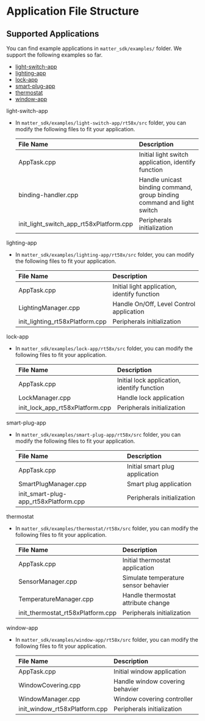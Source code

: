 # Application File Structure
## Supported Applications
You can find example applications in `matter_sdk/examples/` folder. We support the following examples so far. 

- [light-switch-app](#1)
- [lighting-app](#2)
- [lock-app](#3)
- [smart-plug-app](#4)
- [thermostat](#5)
- [window-app](#6)

<span id = 1>light-switch-app</span>
- In `matter_sdk/examples/light-switch-app/rt58x/src` folder, you can modify the following files to fit your application.

   |File Name                               |Description                     
   |:---------------------------------------|:----------------------------------------------
   |AppTask.cpp                             |Initial light switch application, identify function 
   |binding-handler.cpp                     |Handle unicast binding command, group binding command and light switch
   |init_light_switch_app_rt58xPlatform.cpp |Peripherals initialization

<span id = 2>lighting-app</span>
- In `matter_sdk/examples/lighting-app/rt58x/src` folder, you can modify the following files to fit your application.

   |File Name                       |Description                     
   |:-------------------------------|:----------------------------------------------
   |AppTask.cpp                     |Initial light application, identify function 
   |LightingManager.cpp             |Handle On/Off, Level Control application
   |init_lighting_rt58xPlatform.cpp |Peripherals initialization

<span id = 3>lock-app</span>
- In `matter_sdk/examples/lock-app/rt58x/src` folder, you can modify the following files to fit your application.

   |File Name                       |Description                     
   |:-------------------------------|:----------------------------------------------
   |AppTask.cpp                     |Initial lock application, identify function 
   |LockManager.cpp                 |Handle lock application
   |init_lock_app_rt58xPlatform.cpp |Peripherals initialization

<span id = 4>smart-plug-app</span>
- In `matter_sdk/examples/smart-plug-app/rt58x/src` folder, you can modify the following files to fit your application.

   |File Name                             |Description                     
   |:-------------------------------------|:----------------------------------------------
   |AppTask.cpp                           |Initial smart plug application
   |SmartPlugManager.cpp                  |Smart plug application
   |init_smart-plug-app_rt58xPlatform.cpp |Peripherals initialization

<span id = 5>thermostat</span>
- In `matter_sdk/examples/thermostat/rt58x/src` folder, you can modify the following files to fit your application.

   |File Name                         |Description                     
   |:---------------------------------|:----------------------------------------------
   |AppTask.cpp                       |Initial thermostat application
   |SensorManager.cpp                 |Simulate temperature sensor behavier
   |TemperatureManager.cpp            |Handle thermostat attribute change  
   |init_thermostat_rt58xPlatform.cpp |Peripherals initialization

<span id = 6>window-app</span>
- In `matter_sdk/examples/window-app/rt58x/src` folder, you can modify the following files to fit your application.

   |File Name                       |Description                     
   |:-------------------------------|:----------------------------------------------
   |AppTask.cpp                     |Initial window application
   |WindowCovering.cpp              |Handle window covering behavier
   |WindowManager.cpp               |Window covering controller
   |init_window_rt58xPlatform.cpp   |Peripherals initialization